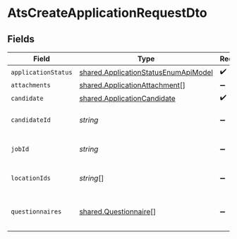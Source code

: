# AtsCreateApplicationRequestDto


## Fields

| Field                                                                                               | Type                                                                                                | Required                                                                                            | Description                                                                                         | Example                                                                                             |
| --------------------------------------------------------------------------------------------------- | --------------------------------------------------------------------------------------------------- | --------------------------------------------------------------------------------------------------- | --------------------------------------------------------------------------------------------------- | --------------------------------------------------------------------------------------------------- |
| `applicationStatus`                                                                                 | [shared.ApplicationStatusEnumApiModel](../../../sdk/models/shared/applicationstatusenumapimodel.md) | :heavy_check_mark:                                                                                  | N/A                                                                                                 |                                                                                                     |
| `attachments`                                                                                       | [shared.ApplicationAttachment](../../../sdk/models/shared/applicationattachment.md)[]               | :heavy_minus_sign:                                                                                  | N/A                                                                                                 |                                                                                                     |
| `candidate`                                                                                         | [shared.ApplicationCandidate](../../../sdk/models/shared/applicationcandidate.md)                   | :heavy_check_mark:                                                                                  | N/A                                                                                                 |                                                                                                     |
| `candidateId`                                                                                       | *string*                                                                                            | :heavy_minus_sign:                                                                                  | Unique identifier of the candidate                                                                  | e3cb75bf-aa84-466e-a6c1-b8322b257a48                                                                |
| `jobId`                                                                                             | *string*                                                                                            | :heavy_minus_sign:                                                                                  | Unique identifier of the job                                                                        | 4071538b-3cac-4fbf-ac76-f78ed250ffdd                                                                |
| `locationIds`                                                                                       | *string*[]                                                                                          | :heavy_minus_sign:                                                                                  | Unique identifiers of the locations                                                                 | ["dd8d41d1-5eb8-4408-9c87-9ba44604eae4"]                                                            |
| `questionnaires`                                                                                    | [shared.Questionnaire](../../../sdk/models/shared/questionnaire.md)[]                               | :heavy_minus_sign:                                                                                  | Questionnaires associated with the application                                                      | {"id":"right_to_work","answers":[{"id":"answer1","type":"text","values":["Yes"]}]}                  |